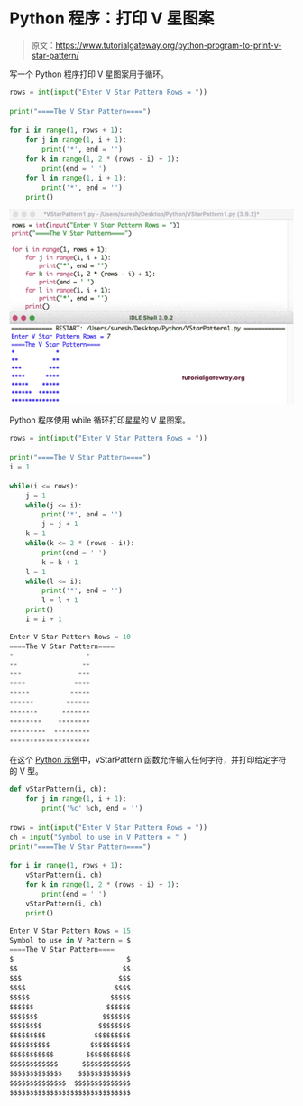 # Python 程序：打印 V 星图案

> 原文：<https://www.tutorialgateway.org/python-program-to-print-v-star-pattern/>

写一个 Python 程序打印 V 星图案用于循环。

```py
rows = int(input("Enter V Star Pattern Rows = "))

print("====The V Star Pattern====")

for i in range(1, rows + 1):
    for j in range(1, i + 1):
        print('*', end = '')
    for k in range(1, 2 * (rows - i) + 1):
        print(end = ' ')
    for l in range(1, i + 1):
        print('*', end = '')
    print()
```

![Python Program to Print V Star Pattern](img/4a6a6f218fdf28186a67afe17efecb4e.png)

Python 程序使用 while 循环打印星星的 V 星图案。

```py
rows = int(input("Enter V Star Pattern Rows = "))

print("====The V Star Pattern====")
i = 1

while(i <= rows):
    j = 1
    while(j <= i):
        print('*', end = '')
        j = j + 1
    k = 1
    while(k <= 2 * (rows - i)):
        print(end = ' ')
        k = k + 1
    l = 1
    while(l <= i):
        print('*', end = '')
        l = l + 1
    print()
    i = i + 1
```

```py
Enter V Star Pattern Rows = 10
====The V Star Pattern====
*                  *
**                **
***              ***
****            ****
*****          *****
******        ******
*******      *******
********    ********
*********  *********
********************
```

在这个 [Python 示例](https://www.tutorialgateway.org/python-programming-examples/)中，vStarPattern 函数允许输入任何字符，并打印给定字符的 V 型。

```py
def vStarPattern(i, ch):
    for j in range(1, i + 1):
        print('%c' %ch, end = '')

rows = int(input("Enter V Star Pattern Rows = "))
ch = input("Symbol to use in V Pattern = " )
print("====The V Star Pattern====")

for i in range(1, rows + 1):
    vStarPattern(i, ch)
    for k in range(1, 2 * (rows - i) + 1):
        print(end = ' ')
    vStarPattern(i, ch)
    print()
```

```py
Enter V Star Pattern Rows = 15
Symbol to use in V Pattern = $
====The V Star Pattern====
$                            $
$$                          $$
$$$                        $$$
$$$$                      $$$$
$$$$$                    $$$$$
$$$$$$                  $$$$$$
$$$$$$$                $$$$$$$
$$$$$$$$              $$$$$$$$
$$$$$$$$$            $$$$$$$$$
$$$$$$$$$$          $$$$$$$$$$
$$$$$$$$$$$        $$$$$$$$$$$
$$$$$$$$$$$$      $$$$$$$$$$$$
$$$$$$$$$$$$$    $$$$$$$$$$$$$
$$$$$$$$$$$$$$  $$$$$$$$$$$$$$
$$$$$$$$$$$$$$$$$$$$$$$$$$$$$$
```